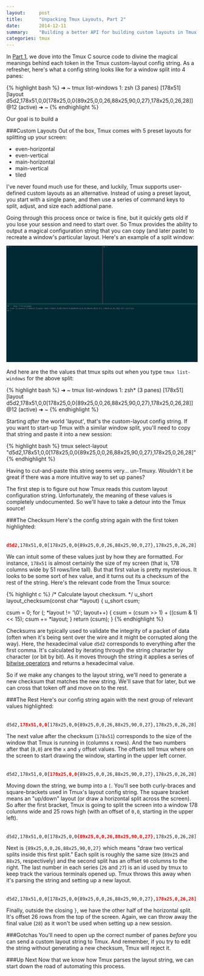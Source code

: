 ```yaml
---
layout:     post
title:      "Unpacking Tmux Layouts, Part 2"
date:       2014-12-11
summary:    "Building a better API for building custom layouts in Tmux. In Part 2, re-building the layout string in Ruby!"
categories: tmux
---
```

In [Part 1](), we dove into the Tmux C source code to divine the magical meanings behind each token in the Tmux custom-layout config string.  As a refresher, here's what a config string looks like for a window split into 4 panes:

{% highlight bash %}
➜  ~  tmux list-windows
1: zsh (3 panes) [178x51] [layout d5d2,178x51,0,0[178x25,0,0{89x25,0,0,26,88x25,90,0,27},178x25,0,26,28]] @12 (active)
➜  ~
{% endhighlight %}

Our goal is to build a 


###Custom Layouts
Out of the box, Tmux comes with 5 preset layouts for splitting up your screen: 

* even-horizontal
* even-vertical
* main-horizontal
* main-vertical
* tiled

I've never found much use for these, and luckily, Tmux supports user-defined custom layouts as an alternative.  Instead of using a preset layout, you start with a single pane, and then use a series of command keys to split, adjust, and size each addtional pane. 

Going through this process once or twice is fine, but it quickly gets old if you lose your session and need to start over.  So Tmux provides the ability to output a magical configuration string that you can copy (and later paste) to recreate a window's particular layout. Here's an example of a split window:

![My helpful screenshot](/images/tmux-split.png)

And here are the the values that tmux spits out when you type `tmux list-windows` for the above split:

{% highlight bash %}
➜  ~  tmux list-windows
1: zsh* (3 panes) [178x51] [layout d5d2,178x51,0,0[178x25,0,0{89x25,0,0,26,88x25,90,0,27},178x25,0,26,28]] @12 (active)
➜  ~
{% endhighlight %}

Starting *after* the world 'layout', that's the custom-layout config string.  If you want to start-up Tmux with a similar window split, you'll need to copy that string and paste it into a new session:

{% highlight bash %}
tmux select-layout "d5d2,178x51,0,0[178x25,0,0{89x25,0,0,26,88x25,90,0,27},178x25,0,26,28]"
{% endhighlight %}

Having to cut-and-paste this string seems very... un-Tmuxy.  Wouldn't it be great if there was a more intuitive way to set up panes?

The first step is to figure out how Tmux reads this custom layout configuration string.  Unfortunately, the meaning of these values is completely undocumented.  So we'll have to take a detour into the Tmux source!

###The Checksum
Here's the config string again with the first token highlighted:

<code>
<span style="font-weight: bold; color: red;">d5d2,</span>178x51,0,0[178x25,0,0{89x25,0,0,26,88x25,90,0,27},178x25,0,26,28]
</code>

We can intuit some of these values just by how they are formatted.  For instance, `178x51` is almost certainly the size of my screen (that is, 178 columns wide by 51 rows/line tall). But that first value is pretty mysterious.  It looks to be some sort of hex value, and it turns out its a checksum of the rest of the string.  Here's the relevant code from the Tmux source:

{% highlight c %}
/* Calculate layout checksum. */
u_short
layout_checksum(const char *layout)
{
  u_short csum;

  csum = 0;
  for (; *layout != '\0'; layout++) {
    csum = (csum >> 1) + ((csum & 1) << 15);
    csum += *layout;
  }
  return (csum);
}
{% endhighlight %}

Checksums are typically used to validate the integrity of a packet of data (often when it's being sent over the wire and it might be corrupted along the way).  Here, the hexadecimal value `d5d2` corresponds to everything after the first comma.  It's calculated by iterating through the string character by character (or bit by bit).  As it moves through the string it applies a series of [bitwise operators](http://www.cprogramming.com/tutorial/bitwise_operators.html) and returns a hexadecimal value.  

So if we make any changes to the layout string, we'll need to generate a new checksum that matches the new string. We'll save that for later, but we can cross that token off and move on to the rest.

###The Rest
Here's our config string again with the next group of relevant values highlighted:

<code>
d5d2,<span style="font-weight: bold; color: red;">178x51,0,0</span>[178x25,0,0{89x25,0,0,26,88x25,90,0,27},178x25,0,26,28]
</code>

The next value after the checksum (`178x51`) corresponds to the size of the window that Tmux is running in (columns x rows). And the two numbers after that (`0,0`) are the `x` and `y` offset values.  The offsets tell tmux where on the screen to start drawing the window, starting in the upper left corner.  

<code>
d5d2,178x51,0,0<span style="font-weight: bold; color: red;">[178x25,0,0</span>{89x25,0,0,26,88x25,90,0,27},178x25,0,26,28]
</code>

Moving down the string, we bump into a `[`.  You'll see both curly-braces and square-brackets used in Tmux's layout config string. The square bracket means an "up/down" layout (or draw a horizontal split across the screen).  So after the first bracket, Tmux is going to split the screen into a window 178 columns wide and 25 rows high (with an offset of `0,0`, starting in the upper left).

<code>
d5d2,178x51,0,0[178x25,0,0<span style="font-weight: bold; color: red;">{89x25,0,0,26,88x25,90,0,27}</span>,178x25,0,26,28]
</code>

Next is `{89x25,0,0,26,88x25,90,0,27}` which means "draw two vertical splits inside this first split." Each split is roughly the same size (`89x25` and `88x25`, respectively) and the second split has an offset `90` columns to the right.  The last number in each series (`26` and `27`) is an id used by tmux to keep track the various terminals opened up.  Tmux throws this away when it's parsing the string and setting up a new layout.

<code>
d5d2,178x51,0,0[178x25,0,0{89x25,0,0,26,88x25,90,0,27},<span style="font-weight: bold; color: red;">178x25,0,26,28]</span>
</code>

Finally, outside the closing `}`, we have the other half of the horizontal split.  It's offset 26 rows from the top of the screen.  Again, we can throw away the final value (`28`) as it won't be used when setting up a new session.         

###Gotchas
You'll need to open up the correct number of panes *before* you can send a custom layout string to Tmux. And remember, if you try to edit the string without generating a new checksum, Tmux will reject it.

###Up Next
Now that we know how Tmux parses the layout string, we can start down the road of automating this process.  
